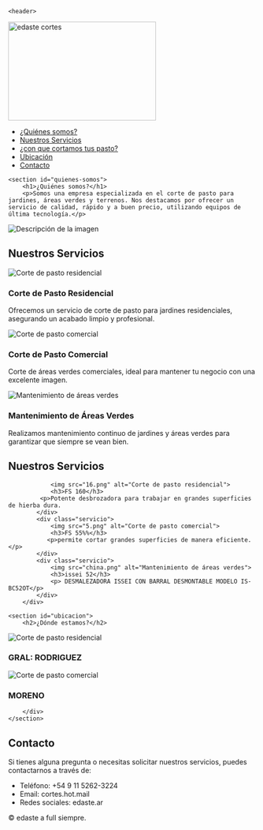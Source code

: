 <!DOCTYPE html>
<html lang="es">  
<head>
    <meta charset="UTF-8">
    <meta name="viewport" content="width=device-width, initial-scale=1.0">
     <title>Servicios de Cortadora de Pasto</title>
    <link rel="stylesheet" href="t.css">
</head>
<body>
   
    <header>
 <title>Servicios de Cortadora de Pasto</title>
        <div class="logo">
            <img src="pe.png" alt="edaste cortes"width="300" height="200">
        </div>
        <nav>
            <ul>
                   <li><a href="#quienes-somos">¿Quiénes somos?</a></li>
                <li><a href="#nuestros-servicios">Nuestros Servicios</a></li>
                    <li><a href="#¿con que cortamos tus pasto?">¿con que cortamos tus pasto?</a></li>
                <li><a href="#ubicacion">Ubicación</a></li>
                <li><a href="#contacto">Contacto</a></li>
            </ul>
        </nav>
    </header>

   
    <section id="quienes-somos">
        <h1>¿Quiénes somos?</h1>
        <p>Somos una empresa especializada en el corte de pasto para jardines, áreas verdes y terrenos. Nos destacamos por ofrecer un servicio de calidad, rápido y a buen precio, utilizando equipos de última tecnología.</p>

</head>
<body>
  <img src="Presentación.png" alt="Descripción de la imagen">
</body>  

 </section>
    <section id="nuestros-servicios">
        <h2>Nuestros Servicios</h2>
        <div class="servicios">
            <div class="servicio">
                <img src="pt1.jpg" alt="Corte de pasto residencial">
                <h3>Corte de Pasto Residencial</h3>
                <p>Ofrecemos un servicio de corte de pasto para jardines residenciales, asegurando un acabado limpio y profesional.</p>
            </div>
            <div class="servicio">
                <img src="pasto3.jpg" alt="Corte de pasto comercial">
                <h3>Corte de Pasto Comercial</h3>
                <p>Corte de áreas verdes comerciales, ideal para mantener tu negocio con una excelente imagen.</p>
            </div>
            <div class="servicio">
                <img src="pasto4.jpg" alt="Mantenimiento de áreas verdes">
                <h3>Mantenimiento de Áreas Verdes</h3>
                <p>Realizamos mantenimiento continuo de jardines y áreas verdes para garantizar que siempre se vean bien.</p>
            </div>
        </div>
 </section>
    <section id="nuestros-servicios">
        <h2>Nuestros Servicios</h2>
        <div class="servicios">
            <div class="servicio">
            
                <img src="16.png" alt="Corte de pasto residencial">
                <h3>FS 160</h3>
             <p>Potente desbrozadora para trabajar en grandes superficies de hierba dura.
            </div>
            <div class="servicio">
                <img src="5.png" alt="Corte de pasto comercial">
                <h3>FS 55%%</h3>
               <p>permite cortar grandes superficies de manera eficiente.</p>
            </div>
            <div class="servicio">
                <img src="china.png" alt="Mantenimiento de áreas verdes">
                <h3>issei 52</h3>
                <p> DESMALEZADORA ISSEI CON BARRAL DESMONTABLE MODELO IS-BC52OT</p>
            </div>
        </div>
 </section>

    <section id="ubicacion">
        <h2>¿Dónde estamos?</h2>
        
 <div class="servicios">
            <div class="servicio">
                <img src="n.png" alt="Corte de pasto residencial">
                <h3>GRAL: RODRIGUEZ</h3>
             <p> </p>
            </div>
            <div class="servicio">
                <img src="ubi.jpg" alt="Corte de pasto comercial">
                <h3>MORENO</h3>
               <p> </p>
            </div>
            
        </div>
    </section>

 
<section id="contacto">
 <h2>Contacto</h2>
<p>Si tienes alguna pregunta o necesitas solicitar nuestros servicios, puedes contactarnos a través de:</p>
<ul>
<li>Teléfono: +54 9 11 5262-3224</li>
<li>Email: cortes.hot.mail</li>
<li>Redes sociales: edaste.ar</li>
 </ul>
</section>
<footer>
<p>&copy;  edaste a full siempre.</p>
</footer>
</body>
</html>
